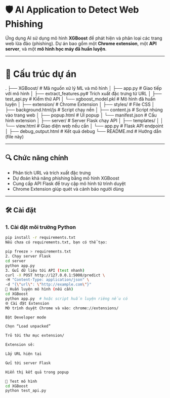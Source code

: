 # 🛡️ AI Application to Detect Web Phishing

Ứng dụng AI sử dụng mô hình **XGBoost** để phát hiện và phân loại các trang web lừa đảo (phishing). Dự án bao gồm một **Chrome extension**, một **API server**, và một **mô hình học máy đã huấn luyện**.

---

# 📁 Cấu trúc dự án

.
├── XGBoost/ # Mã nguồn xử lý ML và mô hình
│ ├── app.py # Giao tiếp với mô hình
│ ├── extract_features.py# Trích xuất đặc trưng từ URL
│ ├── test_api.py # Kiểm thử API
│ └── xgboost_model.pkl # Mô hình đã huấn luyện
│
├── extension/ # Chrome Extension
│ ├── styles/ # File CSS
│ ├── background.html/js # Script chạy nền
│ ├── content.js # Script nhúng vào trang web
│ ├── popup.html # UI popup
│ └── manifest.json # Cấu hình extension
│
├── server/ # Server Flask chạy API
│ ├── templates/
│ │ └── view.html # Giao diện web nếu cần
│ └── app.py # Flask API endpoint
│
├── debug_output.html # Kết quả debug
└── README.md # Hướng dẫn (file này)


---

## 🔍 Chức năng chính

- Phân tích URL và trích xuất đặc trưng
- Dự đoán khả năng phishing bằng mô hình XGBoost
- Cung cấp API Flask để truy cập mô hình từ trình duyệt
- Chrome Extension giúp quét và cảnh báo người dùng

---

## 🛠️ Cài đặt

### 1. Cài đặt môi trường Python

```bash
pip install -r requirements.txt
Nếu chưa có requirements.txt, bạn có thể tạo:

pip freeze > requirements.txt
2. Chạy server Flask
cd server
python app.py
3. Gửi dữ liệu tới API (test nhanh)
curl -X POST http://127.0.0.1:5000/predict \
-H "Content-Type: application/json" \
-d "{\"url\": \"http://example.com\"}"
🧠 Huấn luyện mô hình (nếu cần)
cd XGBoost
python app.py  # hoặc script huấn luyện riêng nếu có
🌐 Cài đặt Extension
Mở trình duyệt Chrome và vào: chrome://extensions/

Bật Developer mode

Chọn “Load unpacked”

Trỏ tới thư mục extension/

Extension sẽ:

Lấy URL hiện tại

Gửi tới server Flask

Hiển thị kết quả trong popup

🧪 Test mô hình
cd XGBoost
python test_api.py
